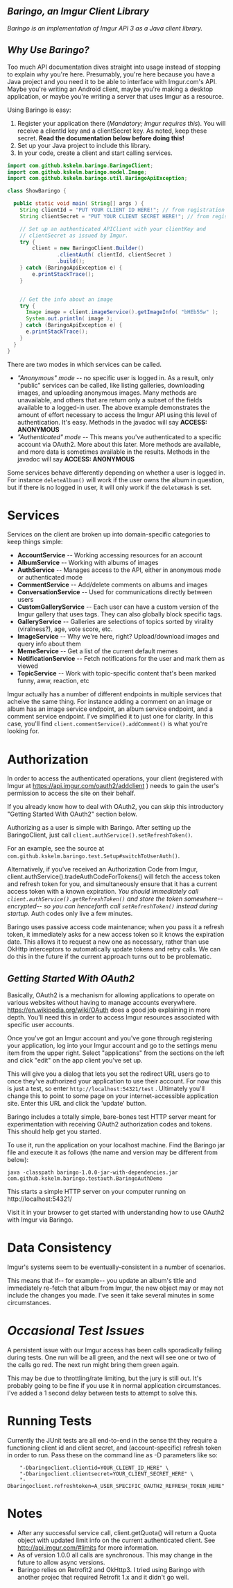 ***Baringo, an Imgur Client Library***
---
*Baringo is an implementation of Imgur API 3 as a Java client library.*

*Why Use Baringo?*
---
Too much API documentation dives straight into usage instead of stopping to explain why you're here.  Presumably, you're here because you have a Java project and you need it to be able to interface with Imgur.com's API.  Maybe you're writing an Android client, maybe you're making a desktop application, or maybe you're writing a server that uses Imgur as a resource.


Using Baringo is easy:
1. Register your application there (*Mandatory; Imgur requires this*).  You will receive a clientId key and a clientSecret key.  As noted, keep these secret. **Read the documentation below before doing this!**
2. Set up your Java project to include this library.
3. In your code, create a client and start calling services.

```java
import com.github.kskelm.baringo.BaringoClient;
import com.github.kskelm.baringo.model.Image;
import com.github.kskelm.baringo.util.BaringoApiException;

class ShowBaringo {

  public static void main( String[] args ) { 
    String clientId = "PUT YOUR CLIENT ID HERE!"; // from registration
    String clientSecret = "PUT YOUR CLIENT SECRET HERE!"; // from registration

    // Set up an authenticated APIClient with your clientKey and 
    // clientSecret as issued by Imgur.
    try {
        client = new BaringoClient.Builder()
                .clientAuth( clientId, clientSecret )
                .build();
    } catch (BaringoApiException e) {
        e.printStackTrace();
    }       


    // Get the info about an image
    try {
      Image image = client.imageService().getImageInfo( "bHEb5Sw" );
      System.out.println( image );
    } catch (BaringoApiException e) {
      e.printStackTrace();
    }   
  } 
}
```

There are two modes in which services can be called.
* _"Anonymous" mode_ -- no specific user is logged in.  As a result, only "public" services can be called, like listing galleries, downloading images, and uploading anonymous images.  Many methods are unavailable, and others that are return only a subset of the fields available to a logged-in user.  The above example demonstrates the amount of effort necessary to access the Imgur API using this level of authentication. It's easy. Methods in the javadoc will say **ACCESS: ANONYMOUS**
* _"Authenticated" mode_ -- This means you've authenticated to a specific account via OAuth2.  More about this later.  More methods are available, and more data is sometimes available in the results. Methods in the javadoc will say **ACCESS: ANONYMOUS**

Some services behave differently depending on whether a user is logged in.  For instance ```deleteAlbum()``` will work if the user owns the album in question, but if there is no logged in user, it will only work if the ```deleteHash``` is set.

**Services**
===
Services on the client are broken up into domain-specific categories to keep things simple:
* **AccountService** -- Working accessing resources for an account
* **AlbumService** -- Working with albums of images
* **AuthService** -- Manages access to the API, either in anonymous mode or authenticated mode
* **CommentService** -- Add/delete comments on albums and images
* **ConversationService** -- Used for communications directly between users
* **CustomGalleryService** -- Each user can have a custom version of the Imgur gallery that uses tags.  They can also globally block specific tags.
* **GalleryService** -- Galleries are selections of topics sorted by virality (viralness?), age, vote score, etc.
* **ImageService** -- Why we're here, right?  Upload/download images and query info about them
* **MemeService** -- Get a list of the current default memes
* **NotificationService** -- Fetch notifications for the user and mark them as viewed
* **TopicService** -- Work with topic-specific content that's been marked funny, aww, reaction, etc

Imgur actually has a number of different endpoints in multiple services that acheive the same thing. For instance adding a comment on an image or album has an image service endpoint, an album service endpoint, and a comment service endpoint.  I've simplified it to just one for clarity.  In this case, you'll find ```client.commentService().addComment()``` is what you're looking for.

**Authorization**
===
In order to access the authenticated operations, your client (registered with Imgur at https://api.imgur.com/oauth2/addclient ) needs to gain the user's permission to access the site on their behalf.

If you already know how to deal with OAuth2, you can skip this introductory "Getting Started With OAuth2" section below.

Authorizing as a user is simple with Baringo.  After setting up the BaringoClient, just call ```client.authService().setRefreshToken()```.

For an example, see the source at ```com.github.kskelm.baringo.test.Setup#switchToUserAuth()```.

Alternatively, if you've received an Authorization Code from Imgur, client.authService().tradeAuthCodeForTokens() will fetch the access token and refresh token for you, and simultaneously ensure that it has a current access token with a known expiration. _You should immediately call ```client.authService().getRefreshToken()``` and store the token somewhere-- encrypted-- so you can henceforth call ```setRefreshToken()``` instead during startup._  Auth codes only live a few minutes.

Baringo uses passive access code maintenance; when you pass it a refresh token, it immediately asks for a new access token so it knows the expiration date.  This allows it to request a new one as necessary, rather than use OkHttp interceptors to automatically update tokens and retry calls.  We can do this in the future if the current approach turns out to be problematic.


*Getting Started With OAuth2*
---

Basically, OAuth2 is a mechanism for allowing applications to operate on various websites without having to manage accounts everywhere. https://en.wikipedia.org/wiki/OAuth does a good job explaining in more depth.  You'll need this in order to access Imgur resources associated with specific user accounts.

Once you've got an Imgur account and you've gone through registering your application, log into your Imgur account and go to the settings menu item from the upper right.  Select "applications" from the sections on the left and click "edit" on the app client you've set up.

This will give you a dialog that lets you set the redirect URL users go to once they've authorized your application to use their account.  For now this is just a test, so enter ```http://localhost:54321/test``` . Ultimately you'll change this to point to some page on your internet-accessible application site.  Enter this URL and click the 'update' button.

Baringo includes a totally simple, bare-bones test HTTP server meant for experimentation with receiving OAuth2 authorization codes and tokens. This should help get you started.

To use it, run the application on your localhost machine.  Find the Baringo jar file and execute it as follows (the name and version may be different from below):
```
java -classpath baringo-1.0.0-jar-with-dependencies.jar com.github.kskelm.baringo.testauth.BaringoAuthDemo
```
This starts a simple HTTP server on your computer running on http://localhost:54321/

Visit it in your browser to get started with understanding how to use OAuth2 with Imgur via Baringo.

**Data Consistency**
===
Imgur's systems seem to be eventually-consistent in a number of scenarios.

This means that if-- for example-- you update an album's title and immediately re-fetch that album from Imgur, the new object may or may not include the changes you made.  I've seen it take several minutes in some circumstances.



***Occasional Test Issues***
===
A persistent issue with our Imgur access has been calls sporadically failing during tests.  One run will be all green, and the next will see one or two of the calls go red.  The next run might bring them green again.

This may be due to throttling/rate limiting, but the jury is still out.  It's probably going to be fine if you use it in normal application circumstances. I've added a 1 second delay between tests to attempt to solve this.


**Running Tests**
===

Currently the JUnit tests are all end-to-end in the sense tht they require a functioning client id and client secret, and (account-specific) refresh token in order to run.  Pass these on the command line as -D parameters like so:
```
    "-Dbaringoclient.clientid=YOUR_CLIENT_ID_HERE" \
    "-Dbaringoclient.clientsecret=YOUR_CLIENT_SECRET_HERE" \
    "-Dbaringoclient.refreshtoken=A_USER_SPECIFIC_OAUTH2_REFRESH_TOKEN_HERE"
```


**Notes**
===

* After any successful service call, client.getQuota() will return a Quota object with updated limit info on the current authenticated client.  See http://api.imgur.com/#limits for more information.
* As of version 1.0.0 all calls are synchronous.  This may change in the future to allow async versions.
* Baringo relies on Retrofit2 and OkHttp3. I tried using Baringo with another projec that required Retrofit 1.x and it didn't go well.




